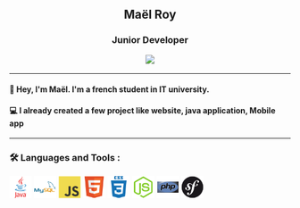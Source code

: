 <div align=center>
  <h2>Maël Roy</h2>
</div>
<div align=center>
  <h3>Junior Developer</h3>
</div>
<div align=center><img src="https://komarev.com/ghpvc/?username=Diinn0" /></div>

---

<div>
    <h4>👋 Hey, I'm Maël. I'm a french student in IT university.</h4>
    <h4>💻 I already created a few project like website, java application, Mobile app </h4>
</div>

---

### :hammer_and_wrench: Languages and Tools :

<div>
    <img src="https://github.com/devicons/devicon/blob/master/icons/java/java-original-wordmark.svg" title="Java" alt="Java" width="40" height="40"/>
    <img src="https://github.com/devicons/devicon/blob/master/icons/mysql/mysql-original-wordmark.svg" title="MySQL"  alt="MySQL" width="40" height="40"/>
    <img src="https://github.com/devicons/devicon/blob/master/icons/javascript/javascript-original.svg" title="JavaScript" alt="JavaScript" width="40" height="40"/>
    <img src="https://github.com/devicons/devicon/blob/master/icons/html5/html5-original.svg" title="HTML5" alt="HTML" width="40" height="40"/>
    <img src="https://github.com/devicons/devicon/blob/master/icons/css3/css3-plain-wordmark.svg"  title="CSS3" alt="CSS" width="40" height="40"/>
    <img src="https://github.com/devicons/devicon/blob/master/icons/nodejs/nodejs-original.svg" title="NodeJs" alt="NodeJs" width="40" height="40" />
    <img src="https://github.com/devicons/devicon/blob/master/icons/php/php-original.svg" title="Php" alt="Php" width="40" height="40" />
    <img src="https://github.com/devicons/devicon/blob/master/icons/symfony/symfony-original.svg" title="Symfony" alt="Symfony" width="40" height="40" />
</div>

<!--
**Diinn0/Diinn0** is a ✨ _special_ ✨ repository because its `README.md` (this file) appears on your GitHub profile.

Here are some ideas to get you started:

- 🔭 I’m currently working on ...
- 🌱 I’m currently learning ...
- 👯 I’m looking to collaborate on ...
- 🤔 I’m looking for help with ...
- 💬 Ask me about ...
- 📫 How to reach me: ...
- 😄 Pronouns: ...
- ⚡ Fun fact: ...
-->
